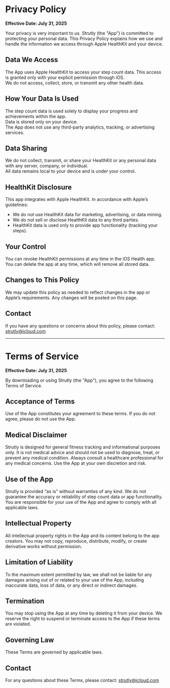 # Privacy Policy

**Effective Date: July 31, 2025**

Your privacy is very important to us. Strutly (the "App") is committed to protecting your personal data. This Privacy Policy explains how we use and handle the information we access through Apple HealthKit and your device.

## Data We Access  
The App uses Apple HealthKit to access your step count data. This access is granted only with your explicit permission through iOS.  
We do not access, collect, store, or transmit any other health data.

## How Your Data Is Used  
The step count data is used solely to display your progress and achievements within the app.  
Data is stored only on your device.  
The App does not use any third-party analytics, tracking, or advertising services.

## Data Sharing  
We do not collect, transmit, or share your HealthKit or any personal data with any server, company, or individual.  
All data remains local to your device and is under your control.

## HealthKit Disclosure  
This app integrates with Apple HealthKit. In accordance with Apple’s guidelines:  
- We do not use HealthKit data for marketing, advertising, or data mining.  
- We do not sell or disclose HealthKit data to any third parties.  
- HealthKit data is used only to provide app functionality (tracking your steps).

## Your Control  
You can revoke HealthKit permissions at any time in the iOS Health app.  
You can delete the app at any time, which will remove all stored data.

## Changes to This Policy  
We may update this policy as needed to reflect changes in the app or Apple’s requirements. Any changes will be posted on this page.

## Contact  
If you have any questions or concerns about this policy, please contact: strutly@icloud.com

---

# Terms of Service

**Effective Date: July 31, 2025**

By downloading or using Strutly (the "App"), you agree to the following Terms of Service.

## Acceptance of Terms  
Use of the App constitutes your agreement to these terms. If you do not agree, please do not use the App.

## Medical Disclaimer  
Strutly is designed for general fitness tracking and informational purposes only. It is not medical advice and should not be used to diagnose, treat, or prevent any medical condition. Always consult a healthcare professional for any medical concerns. Use the App at your own discretion and risk.

## Use of the App  
Strutly is provided “as is” without warranties of any kind. We do not guarantee the accuracy or reliability of step count data or app functionality.  
You are responsible for your use of the App and agree to comply with all applicable laws.

## Intellectual Property  
All intellectual property rights in the App and its content belong to the app creators. You may not copy, reproduce, distribute, modify, or create derivative works without permission.

## Limitation of Liability  
To the maximum extent permitted by law, we shall not be liable for any damages arising out of or related to your use of the App, including inaccurate data, loss of data, or any direct or indirect damages.

## Termination  
You may stop using the App at any time by deleting it from your device. We reserve the right to suspend or terminate access to the App if these terms are violated.

## Governing Law  
These Terms are governed by applicable laws.

## Contact  
For any questions about these Terms, please contact: strutly@icloud.com

